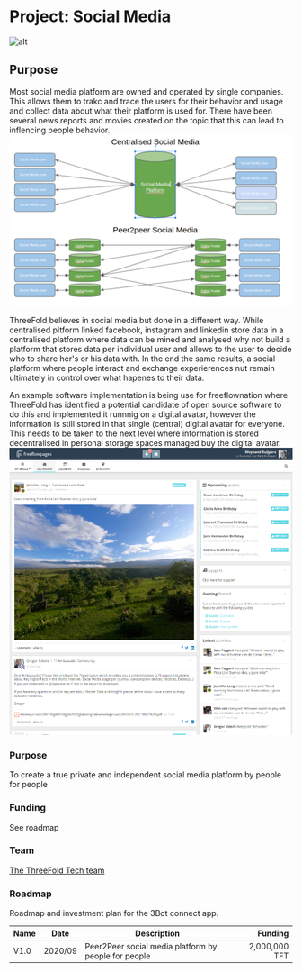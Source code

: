 # Project: Social Media

![alt](https://images.unsplash.com/photo-1523240795612-9a054b0db644?ixlib=rb-1.2.1&ixid=eyJhcHBfaWQiOjEyMDd9&auto=format&fit=crop&w=1950&q=80)


## Purpose
Most social media platform are owned and operated by single companies. This allows them to trakc and trace the users for their behavior and usage and collect data about what their platform is used for.  There have been several news reports and movies created on the topic that this can lead to inflencing people behavior.
![](./img/socialmedia_diff.png)

ThreeFold believes in social media but done in a different way.  While centralised pltform linked facebook, instagram and linkedin store data in a centralised platform where data can be mined and analysed why not build a platform that stores data per individual user and allows to the user to decide who to share her's or his data with. In the end the same results, a social platform where people interact and exchange experierences nut remain ultimately in control over what hapenes to their data.

An example software implementation is being use for freeflownation where ThreeFold has identified a potential candidate of open source software to do this and implemented it runnnig on a digital avatar, however the information is still stored in that single (central) digital avatar for everyone.  This needs to be taken to the next level where information is stored decentralised in personal storage spaces managed buy the digital avatar. 
![](./img/freeflowpages.png)

### Purpose
To create a true private and independent social media platform by people for people

### Funding
See roadmap

### Team

[The ThreeFold Tech team](https://www.threefold.tech)

### Roadmap

Roadmap and investment plan for the 3Bot connect app.

| Name         | Date   | Description | Funding |
|:-------------|--------|-------------|---------:|
| V1.0 |  2020/09 | Peer2Peer social media platform by people for people | 2,000,000 TFT |